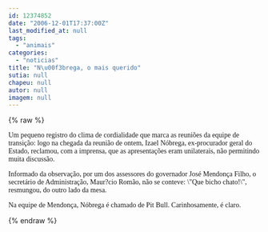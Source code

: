 ```yaml
---
id: 12374852
date: "2006-12-01T17:37:00Z"
last_modified_at: null
tags:
  - "animais"
categories:
  - "noticias"
title: "N\u00f3brega, o mais querido"
sutia: null
chapeu: null
autor: null
imagem: null
---
```

{% raw %}
<p><P><FONT face=Verdana>Um pequeno registro do clima de cordialidade que marca as reuniões da equipe de transição: logo na chegada da reunião de ontem, Izael Nóbrega, ex-procurador geral do Estado, reclamou, com a imprensa, que as apresentações eram unilaterais, não permitindo muita discussão.</FONT></P></p>
<p><P><FONT face=Verdana>Informado da observação, por um dos assessores do governador José Mendonça Filho, o secretário de Administração, Maur?cio Romão, não se conteve: \"Que bicho chato!\", resmungou, do outro lado da mesa.</FONT></P></p>
<p><P><FONT face=Verdana>Na equipe de Mendonça, Nóbrega é chamado de Pit Bull. Carinhosamente, é claro.</FONT></P> </p>
{% endraw %}